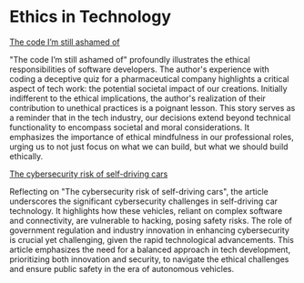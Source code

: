 # Ethics in Technology

[The code I’m still ashamed of](https://www.freecodecamp.org/news/the-code-im-still-ashamed-of-e4c021dff55e)

"The code I’m still ashamed of" profoundly illustrates the ethical responsibilities of software developers. The author's experience with coding a deceptive quiz for a pharmaceutical company highlights a critical aspect of tech work: the potential societal impact of our creations. Initially indifferent to the ethical implications, the author's realization of their contribution to unethical practices is a poignant lesson. This story serves as a reminder that in the tech industry, our decisions extend beyond technical functionality to encompass societal and moral considerations. It emphasizes the importance of ethical mindfulness in our professional roles, urging us to not just focus on what we can build, but what we should build ethically.

[The cybersecurity risk of self-driving cars](https://phys.org/news/2017-02-cybersecurity-self-driving-cars.html)

Reflecting on "The cybersecurity risk of self-driving cars", the article underscores the significant cybersecurity challenges in self-driving car technology. It highlights how these vehicles, reliant on complex software and connectivity, are vulnerable to hacking, posing safety risks. The role of government regulation and industry innovation in enhancing cybersecurity is crucial yet challenging, given the rapid technological advancements. This article emphasizes the need for a balanced approach in tech development, prioritizing both innovation and security, to navigate the ethical challenges and ensure public safety in the era of autonomous vehicles.

